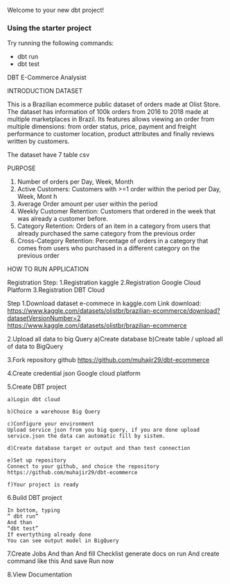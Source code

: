 Welcome to your new dbt project!

### Using the starter project

Try running the following commands:
- dbt run
- dbt test

DBT E-Commerce Analysist


INTRODUCTION
DATASET

This is a Brazilian ecommerce public dataset of orders made at Olist Store. The dataset has information of 100k orders from 2016 to 2018 made at multiple marketplaces in Brazil. Its features allows viewing an order from multiple dimensions: from order status, price, payment and freight performance to customer location, product attributes and finally reviews written by customers. 

The dataset have 7 table csv 


PURPOSE

1. Number of orders per Day, Week, Month
2. Active Customers: Customers with >=1 order within the period per Day, Week, Mont h
3. Average Order amount per user within the period
4. Weekly Customer Retention: Customers that ordered in the week that was already a
customer before.
5. Category Retention: Orders of an item in a category from users that already
purchased the same category from the previous order
6. Cross-Category Retention: Percentage of orders in a category that comes from users
who purchased in a different category on the previous order

HOW TO RUN APPLICATION

Registration Step:
1.Registration kaggle
2.Registration Google Cloud Platform
3.Registration DBT Cloud

Step
1.Download dataset e-commece in kaggle.com 
Link download:
https://www.kaggle.com/datasets/olistbr/brazilian-ecommerce/download?datasetVersionNumber=2 
https://www.kaggle.com/datasets/olistbr/brazilian-ecommerce 

2.Upload all data to big Query 
	a)Create database <name set> 
	b)Create table / upload all of data to BigQuery 	
	
3.Fork repository github https://github.com/muhajir29/dbt-ecommerce 

4.Create credential json Google cloud platform

5.Create DBT project

	a)Login dbt cloud

	b)Choice a warehouse Big Query

	c)Configure your environment
	Upload service json from you big query, if you are done upload service.json the data can automatic fill by sistem. 
	
	d)Create database target or output and than test connection
	
	e)Set up repository
	Connect to your github, and choice the repository https://github.com/muhajir29/dbt-ecommerce
	
	f)Your project is ready

6.Build DBT project
	
	In bottom, typing
	“ dbt run”
	And than 
	“dbt test” 
	If evertything already done 
	You can see output model in BigQuery
	
7.Create Jobs 
	And than 
	And fill 
	Checklist generate docs on run
	And create command like this
	And save
	Run now

8.View Documentation


